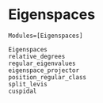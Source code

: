 # Eigenspaces
```@index
Modules=[Eigenspaces]
```
```@docs
Eigenspaces
relative_degrees
regular_eigenvalues
eigenspace_projector
position_regular_class
split_levis
cuspidal
```
